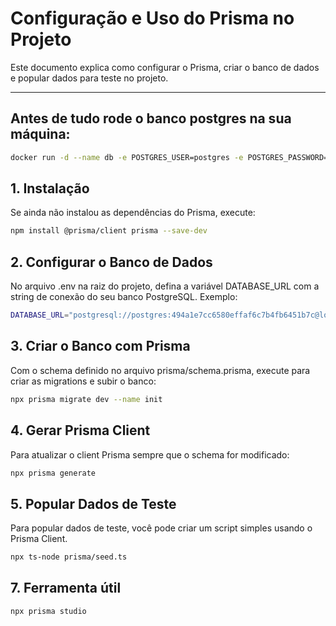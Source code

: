 # Configuração e Uso do Prisma no Projeto

Este documento explica como configurar o Prisma, criar o banco de dados e popular dados para teste no projeto.

---

## Antes de tudo rode o banco postgres na sua máquina:

```bash
docker run -d --name db -e POSTGRES_USER=postgres -e POSTGRES_PASSWORD=494a1e7cc6580effaf6c7b4fb6451b7c -e POSTGRES_DB=postgres -p 5432:5432 postgres:17
```

## 1. Instalação

Se ainda não instalou as dependências do Prisma, execute:

```bash
npm install @prisma/client prisma --save-dev
```

## 2. Configurar o Banco de Dados

No arquivo .env na raiz do projeto, defina a variável DATABASE_URL com a string de conexão do seu banco PostgreSQL. Exemplo:

```bash
DATABASE_URL="postgresql://postgres:494a1e7cc6580effaf6c7b4fb6451b7c@localhost:5432/swift_sale?schema=public"
```

## 3. Criar o Banco com Prisma

Com o schema definido no arquivo prisma/schema.prisma, execute para criar as migrations e subir o banco:

```bash
npx prisma migrate dev --name init
```

## 4. Gerar Prisma Client

Para atualizar o client Prisma sempre que o schema for modificado:

```bash
npx prisma generate
```
## 5. Popular Dados de Teste

Para popular dados de teste, você pode criar um script simples usando o Prisma Client.

```bash
npx ts-node prisma/seed.ts
```

## 7. Ferramenta útil

```bash
npx prisma studio
```